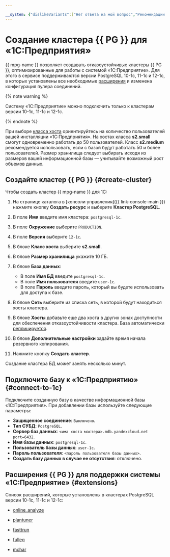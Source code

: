 ```yaml
---

__system: {"dislikeVariants":["Нет ответа на мой вопрос","Рекомендации не помогли","Содержание не соответсвует заголовку","Другое"]}
---
```

# Создание кластера {{ PG }} для «1С:Предприятия»

{{ mpg-name }} позволяет создавать отказоустойчивые кластеры {{ PG }}, оптимизированные для работы с системой «1С:Предприятие». Для этого в сервисе поддерживаются версии PostgreSQL 10-1с, 11-1с и 12-1c, в которых установлены все необходимые [расширения](#extensions) и изменена конфигурация пулера соединений.

{% note warning %}

Систему «1С:Предприятие» можно подключить только к кластерам версии 10-1с, 11-1с и 12-1c.

{% endnote %}

При выборе [класса хоста](../concepts/instance-types.md) ориентируйтесь на количество пользователей вашей инсталляции «1С:Предприятия». На хостах класса **s2.small** смогут одновременно работать до 50 пользователей. Класс **s2.medium** рекомендуется использовать, если с базой будут работать 50 и более пользователей. Размер хранилища следует выбирать исходя из размеров вашей информационной базы — учитывайте возможный рост объемов данных.

## Создайте кластер {{ PG }} {#create-cluster}

Чтобы создать кластер {{ mpg-name }} для 1С:

1. На странице каталога в [консоли управления]({{ link-console-main }}) нажмите кнопку **Создать ресурс** и выберите **Кластер PostgreSQL**.

1. В поле **Имя** введите имя кластера: `postgresql-1c`.

1. В поле **Окружение** выберите `PRODUCTION`.

1. В поле **Версия** выберите `12-1c`.

1. В блоке **Класс хоста** выберите **s2.small**.

1. В блоке **Размер хранилища** укажите 10 ГБ.

1. В блоке **База данных**:
    - В поле **Имя БД** введите `postgresql-1c`.
    - В поле **Имя пользователя** введите `user-1c`.
    - В поле **Пароль** введите пароль, который вы будете использовать для доступа к базе.

1. В блоке **Сеть** выберите из списка сеть, в которой будут находиться хосты кластера.

1. В блоке **Хосты** добавьте еще два хоста в других зонах доступности для обеспечения отказоустойчивости кластера. База автоматически [реплицируется](../concepts/replication.md).

1. В блоке **Дополнительные настройки** задайте время начала резервного копирования.

1. Нажмите кнопку **Создать кластер**.

Создание кластера БД может занять несколько минут.

## Подключите базу к «1С:Предприятию» {#connect-to-1c}

Подключите созданную базу в качестве информационной базы «1С:Предприятия». При добавлении базы используйте следующие параметры:

* **Защищенное соединение**: `Выключено`.
* **Тип СУБД**: `PostgreSQL`.
* **Сервер баз данных**: `<има хоста мастера>.mdb.yandexcloud.net port=6432`.
* **Имя базы данных**: `postgresql-1c`.
* **Пользователь базы данных**: `user-1c`.
* **Пароль пользователя**: `<пароль пользователя базы данных>`.
* **Создать базу данных в случае ее отсутствия**: отключено.

## Расширения {{ PG }} для поддержки системы «1С:Предприятие» {#extensions}

Список расширений, которые установлены в кластерах PostgreSQL версии 10-1с, 11-1с и 12-1c:

* [online_analyze](https://postgrespro.ru/docs/postgrespro/10/online-analyze)

* [plantuner](https://postgrespro.ru/docs/postgrespro/10/plantuner)

* [fasttrun](https://postgrespro.ru/docs/postgrespro/10/fasttrun)

* [fulleq](https://postgrespro.ru/docs/postgrespro/10/fulleq)

* [mchar](https://postgrespro.ru/docs/postgrespro/10/mchar)

